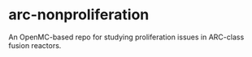 # arc-nonproliferation
An OpenMC-based repo for studying proliferation issues in ARC-class fusion reactors.
